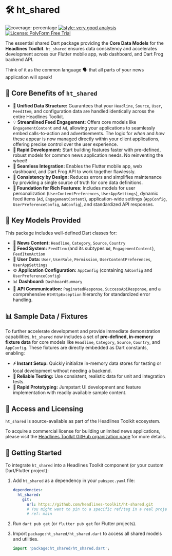 # 🛠️ ht_shared

![coverage: percentage](https://img.shields.io/badge/coverage-96-green)
[![style: very good analysis](https://img.shields.io/badge/style-very_good_analysis-B22C89.svg)](https://pub.dev/packages/very_good_analysis)
[![License: PolyForm Free Trial](https://img.shields.io/badge/License-PolyForm%20Free%20Trial-blue)](https://polyformproject.org/licenses/free-trial/1.0.0)

The essential shared Dart package providing the **Core Data Models** for the **Headlines Toolkit**. `ht_shared` ensures data consistency and accelerates development across our Flutter mobile app, web dashboard, and Dart Frog backend API.

Think of it as the common language 🗣️ that all parts of your news application will speak!

## 🌟 Core Benefits of `ht_shared`

*   **🧱 Unified Data Structure:** Guarantees that your `Headline`, `Source`, `User`, `FeedItem`, and configuration data are handled identically across the entire Headlines Toolkit.
*   💡 **Streamlined Feed Engagement:** Offers core models like `EngagementContent` and `Ad`, allowing your applications to seamlessly embed calls-to-action and advertisements. The logic for *when* and *how* these appear is now managed directly within your client applications, offering precise control over the user experience.
*   **🚀 Rapid Development:** Start building features faster with pre-defined, robust models for common news application needs. No reinventing the wheel!
*   **🔗 Seamless Integration:** Enables the Flutter mobile app, web dashboard, and Dart Frog API to work together flawlessly.
*   **🎯 Consistency by Design:** Reduces errors and simplifies maintenance by providing a single source of truth for core data definitions.
*   **🌟 Foundation for Rich Features:** Includes models for user personalization (`UserContentPreferences`, `UserAppSettings`), dynamic feed items (`Ad`, `EngagementContent`), application-wide settings (`AppConfig`, `UserPreferenceConfig`, `AdConfig`), and standardized API responses.

## 🎁 Key Models Provided

This package includes well-defined Dart classes for:

*   📰 **News Content:** `Headline`, `Category`, `Source`, `Country`
*   🧩 **Feed System:** `FeedItem` (and its subtypes `Ad`, `EngagementContent`), `FeedItemAction`
*   👤 **User Data:** `User`, `UserRole`, `Permission`, `UserContentPreferences`, `UserAppSettings`
*   ⚙️ **Application Configuration:** `AppConfig` (containing `AdConfig` and `UserPreferenceConfig`)
*   📊 **Dashboard:** `DashboardSummary`
*   📡 **API Communication:** `PaginatedResponse`, `SuccessApiResponse`, and a comprehensive `HtHttpException` hierarchy for standardized error handling.

## 📊 Sample Data / Fixtures

To further accelerate development and provide immediate demonstration capabilities, `ht_shared` now includes a set of **pre-defined, in-memory fixture data** for core models like `Headline`, `Category`, `Source`, `Country`, and `AppConfig`. These fixtures are directly embedded as Dart constants, enabling:

*   **⚡ Instant Setup:** Quickly initialize in-memory data stores for testing or local development without needing a backend.
*   **🧪 Reliable Testing:** Use consistent, realistic data for unit and integration tests.
*   **🚀 Rapid Prototyping:** Jumpstart UI development and feature implementation with readily available sample content.

## 🔑 Access and Licensing

`ht_shared` is source-available as part of the Headlines Toolkit ecosystem.

To acquire a commercial license for building unlimited news applications, please visit 
the [Headlines Toolkit GitHub organization page](https://github.com/headlines-toolkit)
for more details.

## 🚀 Getting Started 

To integrate `ht_shared` into a Headlines Toolkit component (or your custom Dart/Flutter project):

1.  Add `ht_shared` as a dependency in your `pubspec.yaml` file:

    ```yaml
    dependencies:
      ht_shared:
        git:
          url: https://github.com/headlines-toolkit/ht-shared.git
          # You might want to pin to a specific ref/tag in a real project:
          # ref: main 
    ```

2.  Run `dart pub get` (or `flutter pub get` for Flutter projects).

3.  Import `package:ht_shared/ht_shared.dart` to access all shared models and utilities.

    ```dart
    import 'package:ht_shared/ht_shared.dart';
